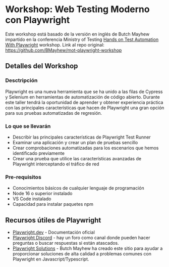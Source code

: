 # Workshop: Web Testing Moderno con Playwright

Este workshop está basado de la versión en inglés de Butch Mayhew impartido en la conferencia Ministry of Testing  [Hands on Test Automation With Playwright](https://www.ministryoftesting.com/events/hands-on-test-automation-with-playwright#sessions) workshop.
Link al repo original: https://github.com/BMayhew/mot-playwright-workshop

## Detalles del Workshop 

### Desctripción

Playwright es una nueva herramienta que se ha unido a las filas de Cypress y Selenium en herramientas de automatización de código abierto. Durante este taller tendrá la oportunidad de aprender y obtener experiencia práctica con las principales características que hacen de Playwright una gran opción para sus pruebas automatizadas de regresión.

### Lo que se llevarán

* Describir las principales características de Playwright Test Runner
* Examinar una aplicación y crear un plan de pruebas sencillo
* Crear comprobaciones automatizadas para los escenarios que hemos identificado previamente
* Crear una prueba que utilice las características avanzadas de Playwright interceptando el tráfico de red

### Pre-requisitos

* Conocimientos básicos de cualquier lenguaje de programación
* Node 16 o superior instalado
* VS Code instalado
* Capacidad para instalar paquetes npm

## Recursos útiles de Playwright 

* [Playwright.dev](https://playwright.dev/) - Documentación oficial
* [Playwright Discord](https://aka.ms/playwright/discord) - hay un foro como canal donde pueden hacer preguntas o buscar respuestas si están atascados.
* [Playwright Solutions](https://playwrightsolutions.com/) - Butch Mayhew ha creado este sitio para ayudar a proporcionar soluciones de alta calidad a problemas comunes con Playwright en Javascript/Typescript.
